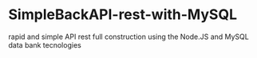 # SimpleBackAPI-rest-with-MySQL
rapid and simple API rest full construction using the Node.JS and MySQL data bank tecnologies
